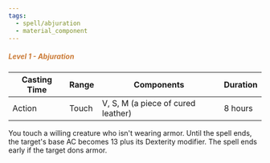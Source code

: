 ```yaml
---
tags:
  - spell/abjuration
  - material_component
---
```

##### *<span style="color:rgb(203, 123, 55)">Level 1 - Abjuration</span>*

|Casting Time|Range|Components|Duration|
|---|---|---|---|
|Action|Touch|V, S, M (a piece of cured leather)|8 hours|
You touch a willing creature who isn't wearing armor. Until the spell ends, the target's base AC becomes 13 plus its Dexterity modifier. The spell ends early if the target dons armor. 